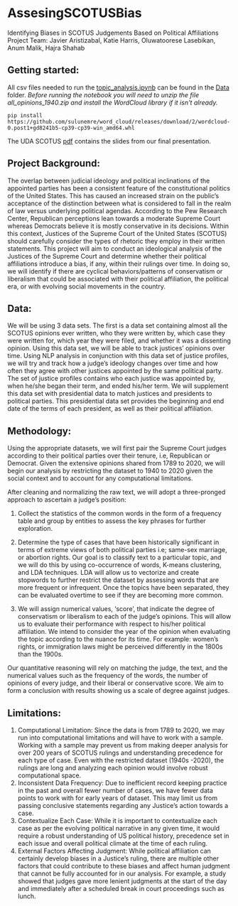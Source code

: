 # AssesingSCOTUSBias
Identifying Biases in SCOTUS Judgements Based on Political Affiliations 
Project Team: Javier Aristizabal, Katie Harris, Oluwatoorese Lasebikan, Anum Malik, Hajra Shahab

## Getting started:
All csv files needed to run the [topic_analysis.ipynb](topic_analysis.ipynb) can be found in the [Data](Data) folder. *Before running the notebook you will need to unzip the file all_opinions_1940.zip and install the WordCloud library if it isn't already.*

`pip install https://github.com/sulunemre/word_cloud/releases/download/2/wordcloud-0.post1+gd8241b5-cp39-cp39-win_amd64.whl`

The UDA SCOTUS [pdf](UDA_SCOTUS.pdf) contains the slides from our final presentation.
## Project Background:

The overlap between judicial ideology and political inclinations of the appointed parties has been a consistent feature of the constitutional politics of the United States. This has caused an increased strain on the public’s acceptance of the distinction between what is considered to fall in the realm of law versus underlying political agendas. According to the Pew Research Center, Republican perceptions lean towards a moderate Supreme Court whereas Democrats believe it is mostly conservative in its decisions. Within this context, Justices of the Supreme Court of the United States (SCOTUS) should carefully consider the types of rhetoric they employ in their written statements. This project will aim to conduct an ideological analysis of the Justices of the Supreme Court and determine whether their political affiliations introduce a bias, if any, within their rulings over time. In doing so, we will identify if there are cyclical behaviors/patterns of conservatism or liberalism that could be associated with their political affiliation, the political era, or with evolving social movements in the country.

## Data:

We will be using 3 data sets. The first is a data set containing almost all the SCOTUS opinions ever written, who they were written by, which case they were written for, which year they were filed, and whether it was a dissenting opinion. Using this data set, we will be able to track justices’ opinions over time. Using NLP analysis in conjunction with this data set of  justice profiles, we will try and track how a judge’s ideology changes over time and how often they agree with other justices appointed by the same political party. The set of justice profiles contains who each justice was appointed by, when he/she began their term, and ended his/her term. We will supplement this data set with presidential data to match justices and presidents to political parties. This presidential data set provides the beginning and end date of the terms of each president, as well as their political affiliation. 

## Methodology: 

Using the appropriate datasets, we will first pair the Supreme Court judges according to their political parties over their tenure, i.e, Republican or Democrat. Given the extensive opinions shared from 1789 to 2020, we will begin our analysis by restricting the dataset to 1940 to 2020 given the social context and to account for any computational limitations.

After cleaning and normalizing the raw text, we will adopt a three-pronged approach to ascertain a judge’s position:

1)    Collect the statistics of the common words in the form of a frequency table and group by entities to assess the key phrases for further exploration.
 
2)    Determine the type of cases that have been historically significant in terms of extreme views of both political parties i.e; same-sex marriage, or abortion rights. Our goal is to classify text to a particular topic, and we will do this by using co-occurrence of words, K-means clustering, and LDA techniques. LDA will allow us to vectorize and create stopwords to further restrict the dataset by assessing words that are more frequent or infrequent. Once the topics have been separated, they can be evaluated overtime to see if they are becoming more common. 

3)   We will assign numerical values, ‘score’, that indicate the degree of conservatism or liberalism to each of the judge’s opinions. This will allow us to evaluate their performance with respect to his/her political affiliation. We intend to consider the year of the opinion when evaluating the topic according to the nuance for its time. For example: women’s rights, or immigration laws might be perceived differently in the 1800s than the 1900s. 

Our quantitative reasoning will rely on matching the judge, the text, and the numerical values such as the frequency of the words, the number of opinions of every judge, and their liberal or conservative score. We aim to form a conclusion with results showing us a scale of degree against judges.  

## Limitations: 

1) Computational Limitation: Since the data is from 1789 to 2020, we may run into computational limitations and will have to work with a sample. Working with a sample may prevent us from making deeper analysis for over 200 years of SCOTUS rulings and understanding precedence for each type of case. Even with the restricted dataset (1940s -2020), the rulings are long and analyzing each opinion would involve robust computational space.
2) Inconsistent Data Frequency: Due to inefficient record keeping practice in the past and overall fewer number of cases, we have fewer data points to work with for early years of dataset. This may limit us from passing conclusive statements regarding any Justice’s action towards a case. 
3) Contextualize Each Case: While it is important to contextualize each case as per the evolving political narrative in any given time, it would require a robust understanding of US political history, precedence set in each issue and overall political climate at the time of each ruling.
4) External Factors Affecting Judgment: While political affiliation can certainly develop biases in a Justice’s ruling, there are multiple other factors that could contribute to these biases and affect human judgment that cannot be fully accounted for in our analysis. For example, a study showed that judges gave more lenient judgments at the start of the day and immediately after a scheduled break in court proceedings such as lunch.
